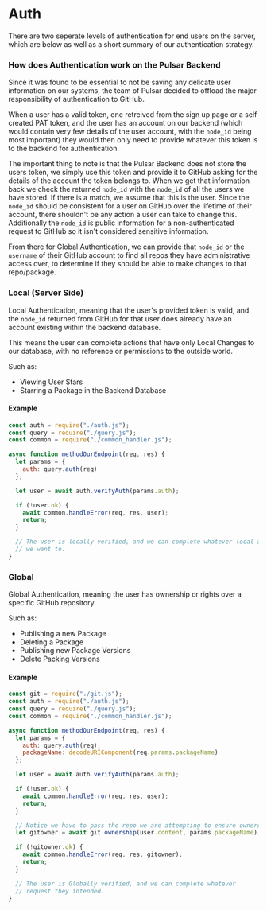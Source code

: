 # Auth

There are two seperate levels of authentication for end users on the server, which are below as well as a short summary of our authentication strategy.

### How does Authentication work on the Pulsar Backend

Since it was found to be essential to not be saving any delicate user information on our systems, the team of Pulsar decided to offload the major responsibility of authentication to GitHub.

When a user has a valid token, one retreived from the sign up page or a self created PAT token, and the user has an account on our backend (which would contain very few details of the user account, with the `node_id` being most important) they would then only need to provide whatever this token is to the backend for authentication.

The important thing to note is that the Pulsar Backend does not store the users token, we simply use this token and provide it to GitHub asking for the details of the account the token belongs to. When we get that information back we check the returned `node_id` with the `node_id` of all the users we have stored. If there is a match, we assume that this is the user. Since the `node_id` should be consistent for a user on GitHub over the lifetime of their account, there shouldn't be any action a user can take to change this. Additionally the `node_id` is public information for a non-authenticated request to GitHub so it isn't considered sensitive information.

From there for Global Authentication, we can provide that `node_id` or the `username` of their GitHub account to find all repos they have administrative access over, to determine if they should be able to make changes to that repo/package.

### Local (Server Side)

Local Authentication, meaning that the user's provided token is valid, and the `node_id` returned from GitHub for that user does already have an account existing within the backend database.

This means the user can complete actions that have only Local Changes to our database, with no reference or permissions to the outside world.

Such as:
  * Viewing User Stars
  * Starring a Package in the Backend Database

#### Example

```javascript
const auth = require("./auth.js");
const query = require("./query.js");
const common = require("./common_handler.js");

async function methodOurEndpoint(req, res) {
  let params = {
    auth: query.auth(req)
  };

  let user = await auth.verifyAuth(params.auth);

  if (!user.ok) {
    await common.handleError(req, res, user);
    return;
  }

  // The user is locally verified, and we can complete whatever local action
  // we want to.
}
```

### Global

Global Authentication, meaning the user has ownership or rights over a specific GitHub repository.

Such as:
  * Publishing a new Package
  * Deleting a Package
  * Publishing new Package Versions
  * Delete Packing Versions

#### Example

```javascript
const git = require("./git.js");
const auth = require("./auth.js");
const query = require("./query.js");
const common = require("./common_handler.js");

async function methodOurEndpoint(req, res) {
  let params = {
    auth: query.auth(req),
    packageName: decodeURIComponent(req.params.packageName)
  };

  let user = await auth.verifyAuth(params.auth);

  if (!user.ok) {
    await common.handleError(req, res, user);
    return;
  }

  // Notice we have to pass the repo we are attempting to ensure ownership of.
  let gitowner = await git.ownership(user.content, params.packageName);

  if (!gitowner.ok) {
    await common.handleError(req, res, gitowner);
    return;
  }

  // The user is Globally verified, and we can complete whatever
  // request they intended.
}
```
